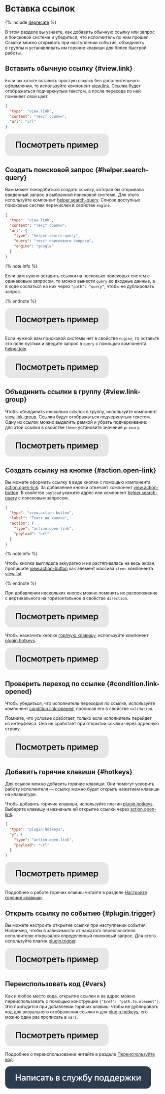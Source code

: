 # Вставка ссылок

{% include [deprecate](../../_includes/deprecate.md) %}

В этом разделе вы узнаете, как добавить обычную ссылку или запрос в поисковой системе и убедиться, что исполнитель по ним прошел. Ссылки можно открывать при наступлении события, объединять в группы и устанавливать им горячие клавиши для более быстрой работы.


## Вставить обычную ссылку {#view.link}

Если вы хотите вставить простую ссылку без дополнительного оформления, то используйте компонент [view.link](../reference/view.link.md). Ссылка будет отображаться подчеркнутым текстом, а после перехода по ней поменяет свой цвет.

```json
{
  "type": "view.link",
  "content": "Текст ссылки",
  "url": "url"
}
```

[![](../_images/buttons/view-example.svg)](https://ya.cc/t/nPNmYQvJ3tvvKZ)


## Создать поисковой запрос {#helper.search-query}

Вам может понадобиться создать ссылку, которая бы открывала введенный запрос в выбранной поисковой системе. Для этого используйте компонент [helper.search-query](../reference/helper.search-query.md). Список доступных поисковых систем перечислен в свойстве `engine`.

```json
{
  "type": "view.link",
  "content": "Текст ссылки",
  "url": {
    "type": "helper.search-query",
    "query": "текст поискового запроса",
    "engine": "google"
  }
}
```

{% note info %}

Если вам нужно вставить ссылки на несколько поисковых систем с одинаковым запросом, то можно вынести `query` во входные данные, а в коде сослаться на них через `"path": "query"`, чтобы не дублировать запрос.

{% endnote %}


[![](../_images/buttons/view-example.svg)](https://nda.ya.ru/t/pArYIypP3XBTUX)

Если нужной вам поисковой системы нет в свойстве `engine`, то оставьте это поле пустым и введите запрос в `query` с помощью компонента [helper.join](../reference/helper.join.md).

[![](../_images/buttons/view-example.svg)](https://ya.cc/t/DRc-G1I63tvvWr)


## Объединить ссылки в группу {#view.link-group}

Чтобы объединить несколько ссылок в группу, используйте компонент [view.link-group](../reference/view.link-group.md). Ссылки будут отображаться подчеркнутым текстом. Одну из ссылок можно выделить рамкой и убрать подчеркивание: для этой ссылки в свойстве `theme` установите значение `primary`.

[![](../_images/buttons/view-example.svg)](https://ya.cc/t/UceFmKl63tvvnN)


## Создать ссылку на кнопке {#action.open-link}

Вы можете оформить ссылку в виде кнопки с помощью компонента [action.open-link](../reference/action.open-link.md). За добавление кнопки отвечает компонент [view.action-button](../reference/view.action-button.md). В свойстве `payload` укажите адрес или компонент [helper.search-query](../reference/helper.search-query.md) с поисковым запросом.

```json
{
  "type": "view.action-button",
  "label": "Текст на кнопке",
  "action": {
    "type": "action.open-link",
    "payload": "url"
  }
}
```

{% note info %}

Чтобы кнопка выглядела аккуратно и не растягивалась на весь экран, пропишите [view.action-button](../reference/view.action-button.md) как элемент массива `items` компонента [view.list](../reference/view.list.md).

{% endnote %}


При добавлении нескольких кнопок можно поменять их расположение с вертикального на горизонтальное в свойстве `direction`.

[![](../_images/buttons/view-example.svg)](https://ya.cc/t/Tb1GloPf3tvvwQ)

Чтобы назначить кнопке [горячую клавишу](../best-practices/hotkeys.md), используйте компонент [plugin.hotkeys](../reference/plugin.hotkeys.md).

[![](../_images/buttons/view-example.svg)](https://ya.cc/t/eyJllFAE3tvw7g)


## Проверить переход по ссылке {#condition.link-opened}

Чтобы убедиться, что исполнитель переходил по ссылке, используйте компонент [condition.link-opened](../reference/condition.link-opened.md), прописав его в свойстве `validation`.

Помните, что условие сработает, только если исполнитель перейдет из интерфейса. Оно не сработает при открытии ссылки через адресную строку.

[![](../_images/buttons/view-example.svg)](https://ya.cc/t/lIjDN7m73tvwFx)


## Добавить горячие клавиши {#hotkeys}

Для ссылок можно добавить горячие клавиши. Они помогут ускорить работу исполнителя — ссылку можно будет открыть нажатием клавиши на клавиатуре.

Чтобы добавить горячие клавиши, используйте плагин [plugin.hotkeys](../reference/plugin.hotkeys.md). Выберите клавишу и назначьте ей открытие ссылки через [action.open-link](../reference/action.open-link.md).

```json
{
  "type": "plugin.hotkeys",
  "y": {
    "type": "action.open-link",
    "payload": "url"
  }
}
```

[![](../_images/buttons/view-example.svg)](https://ya.cc/t/ABLds4Ut3tvwQu)

Подробнее о работе горячих клавиш читайте в разделе [Настройте горячие клавиши](../best-practices/hotkeys.md).


## Открыть ссылку по событию {#plugin.trigger}

Вы можете настроить открытие ссылки при наступлении события. Например, чтобы в зависимости от нажатого переключателя исполнителю открывался определенный поисковый запрос. Для этого используйте плагин [plugin.trigger](../reference/plugin.trigger.md).

[![](../_images/buttons/view-example.svg)](https://ya.cc/t/bIaJn78v3tvwbk)


## Переиспользовать код {#vars}

Как и любое место кода, открытие ссылки и ее адрес можно переиспользовать с помощью конструкции `{"$ref": "path.to.element"}`. Это пригодится при добавлении горячих клавиш: чтобы не дублировать код для визуального отображения ссылки и для [plugin.hotkeys](../reference/plugin.hotkeys.md), его можно один раз прописать в `vars`.

[![](../_images/buttons/view-example.svg)](https://ya.cc/t/fgLPLTEA3tvwse)

Подробнее о переиспользовании читайте в разделе [Переиспользуйте код](../best-practices/reuse.md).


[![](../_images/buttons/contact-support.svg)](../concepts/support.md)
